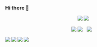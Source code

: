 ### Hi there 👋


<div align="center">
<img src="https://github-readme-stats.vercel.app/api/top-langs/?username=sena-22&layout=compact&theme=nightowl">
<img src="https://github-readme-stats.vercel.app/api?username=sena-22&theme=material-palenight&show_icons=true">

</div> <br>
<div align="center">
<img src="https://img.shields.io/badge/Javascript-F7DF1E?style=flat-square&logo=JavaScript&logoColor=white"> 
<img src = "https://img.shields.io/badge/tomato-tomato-purple">  
 <a href="https://velog.io/@sena-22">
 <img 
        src="http://img.shields.io/badge/-velog-222222?style=flat&logo=velog&link=https://velog.io/@sena-22"
        style="height : auto; margin-left : 10px; margin-right : 10px;"/>
 </a>
</div>

 <span> <img src="https://img.shields.io/badge/html5-E34F26?style=for-the-badge&logo=html5&logoColor=white">  </span>
 <span>  <img src="https://img.shields.io/badge/css-1572B6?style=for-the-badge&logo=css3&logoColor=white"> </span>
 <span>   <img src="https://img.shields.io/badge/javascript-F7DF1E?style=for-the-badge&logo=javascript&logoColor=black"> </span>
 <span>  <img src="https://img.shields.io/badge/react-61DAFB?style=for-the-badge&logo=react&logoColor=black"> </span>

